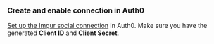 ### Create and enable connection in Auth0
[Set up the Imgur social connection](/dashboard/guides/connections/set-up-connections-social) in Auth0. Make sure you have the generated **Client ID** and **Client Secret**.
